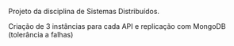 Projeto da disciplina de Sistemas Distribuídos.

Criação de 3 instâncias para cada API e replicação com MongoDB (tolerância a falhas)
